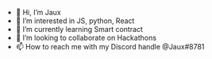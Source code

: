 - 👋 Hi, I’m Jaux
- 👀 I’m interested in JS, python, React
- 🌱 I’m currently learning Smart contract
- 💞️ I’m looking to collaborate on Hackathons
- 📫 How to reach me with my Discord handle @Jaux#8781

<!---
Jauxy/Jauxy is a ✨ special ✨ repository because its `README.md` (this file) appears on your GitHub profile.
You can click the Preview link to take a look at your changes.
--->
